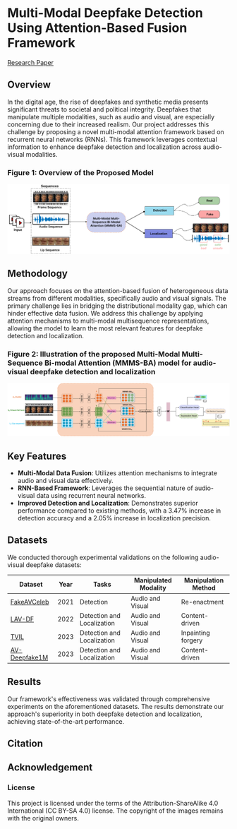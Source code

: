 
# Multi-Modal Deepfake Detection Using Attention-Based Fusion Framework
[Research Paper](https://github.com/vcbsl/Audio-Visual-Deepfake-Detection-Localization/)

## Overview
In the digital age, the rise of deepfakes and synthetic media presents significant threats to societal and political integrity. Deepfakes that manipulate multiple modalities, such as audio and visual, are especially concerning due to their increased realism. Our project addresses this challenge by proposing a novel multi-modal attention framework based on recurrent neural networks (RNNs). This framework leverages contextual information to enhance deepfake detection and localization across audio-visual modalities.
### Figure 1: Overview of the Proposed Model
![Model Architecture](images/teaser.png)


## Methodology
Our approach focuses on the attention-based fusion of heterogeneous data streams from different modalities, specifically audio and visual signals. The primary challenge lies in bridging the distributional modality gap, which can hinder effective data fusion. We address this challenge by applying attention mechanisms to multi-modal multisequence representations, allowing the model to learn the most relevant features for deepfake detection and localization.
### Figure 2: Illustration of the proposed Multi-Modal Multi-Sequence Bi-modal Attention (MMMS-BA) model for audio-visual deepfake detection and localization
![FakeAVCeleb Results](images/CCMA.png)
## Key Features
- **Multi-Modal Data Fusion**: Utilizes attention mechanisms to integrate audio and visual data effectively.
- **RNN-Based Framework**: Leverages the sequential nature of audio-visual data using recurrent neural networks.
- **Improved Detection and Localization**: Demonstrates superior performance compared to existing methods, with a 3.47% increase in detection accuracy and a 2.05% increase in localization precision.

## Datasets
We conducted thorough experimental validations on the following audio-visual deepfake datasets:

| Dataset | Year | Tasks | Manipulated Modality | Manipulation Method | 
|---------|------|-------|----------------------|---------------------|
| [FakeAVCeleb](https://github.com/DASH-Lab/FakeAVCeleb) | 2021 | Detection | Audio and Visual | Re-enactment |
| [LAV-DF](https://github.com/ControlNet/LAV-DF) | 2022 | Detection and Localization | Audio and Visual | Content-driven | 
| [TVIL](https://github.com/ymhzyj/UMMAFormer) | 2023 | Detection and Localization | Audio and Visual | Inpainting forgery | 
| [AV-Deepfake1M](https://github.com/ControlNet/AV-Deepfake1M) | 2023 | Detection and Localization | Audio and Visual | Content-driven | 

## Results
Our framework's effectiveness was validated through comprehensive experiments on the aforementioned datasets. The results demonstrate our approach's superiority in both deepfake detection and localization, achieving state-of-the-art performance.

## Citation

## Acknowledgement

### License
This project is licensed under the terms of the Attribution-ShareAlike 4.0 International (CC BY-SA 4.0) license. The copyright of the images remains with the original owners.



